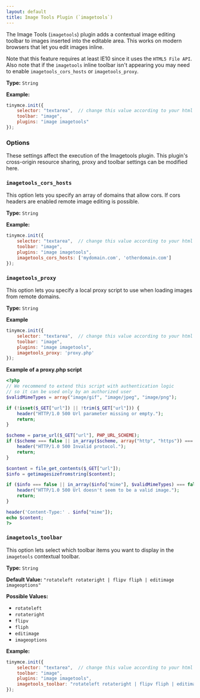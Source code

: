 ```yaml
---
layout: default
title: Image Tools Plugin (`imagetools`)
---
```


The Image Tools (`imagetools`) plugin adds a contextual image editing toolbar to images inserted into the editable area. This works on modern browsers that let you edit images inline.

Note that this feature requires at least IE10 since it uses the `HTML5 File API`. Also note that if the `imagetools` inline toolbar isn't appearing you may need to enable `imagetools_cors_hosts` or `imagetools_proxy`.

**Type:** `String`

**Example:**

```js
tinymce.init({
    selector: "textarea",  // change this value according to your html
    toolbar: "image",
    plugins: "image imagetools"
});
```

### Options

These settings affect the execution of the Imagetools plugin. This plugin's cross-origin resource sharing, proxy and toolbar settings can be modified here.

### `imagetools_cors_hosts`

This option lets you specify an array of domains that allow cors. If cors headers are enabled remote image editing is possible.

**Type:** `String`

**Example:**

```js
tinymce.init({
    selector: "textarea",  // change this value according to your html
    toolbar: "image",
    plugins: "image imagetools",
    imagetools_cors_hosts: ['mydomain.com', 'otherdomain.com']
});
```

### `imagetools_proxy`

This option lets you specify a local proxy script to use when loading images from remote domains.

**Type:** `String`

**Example**

```js
tinymce.init({
    selector: "textarea",  // change this value according to your html
    toolbar: "image",
    plugins: "image imagetools",
    imagetools_proxy: 'proxy.php'
});
```

**Example of a proxy.php script**

```php
<?php
// We recommend to extend this script with authentication logic
// so it can be used only by an authorized user
$validMimeTypes = array("image/gif", "image/jpeg", "image/png");

if (!isset($_GET["url"]) || !trim($_GET["url"])) {
    header("HTTP/1.0 500 Url parameter missing or empty.");
    return;
}

$scheme = parse_url($_GET["url"], PHP_URL_SCHEME);
if ($scheme === false || in_array($scheme, array("http", "https")) === false) {
    header("HTTP/1.0 500 Invalid protocol.");
    return;
}

$content = file_get_contents($_GET["url"]);
$info = getimagesizefromstring($content);

if ($info === false || in_array($info["mime"], $validMimeTypes) === false) {
    header("HTTP/1.0 500 Url doesn't seem to be a valid image.");
    return;
}

header('Content-Type:' . $info["mime"]);
echo $content;
?>
```

### `imagetools_toolbar`

This option lets select which toolbar items you want to display in the `imagetools` contextual toolbar.

**Type:** `String`

**Default Value:** `"rotateleft rotateright | flipv fliph | editimage imageoptions"`

**Possible Values:**

* `rotateleft`
* `rotateright`
* `flipv`
* `fliph`
* `editimage`
* `imageoptions`

**Example:**

```js
tinymce.init({
    selector: "textarea",  // change this value according to your html
    toolbar: "image",
    plugins: "image imagetools",
    imagetools_toolbar: "rotateleft rotateright | flipv fliph | editimage imageoptions"
});
```

